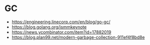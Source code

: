 # GC

- https://engineering.linecorp.com/en/blog/go-gc/
- https://blog.golang.org/ismmkeynote
- https://news.ycombinator.com/item?id=17882019
- https://blog.plan99.net/modern-garbage-collection-911ef4f8bd8e

